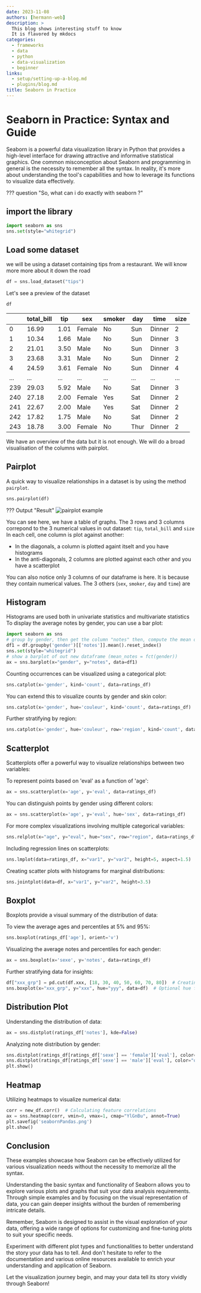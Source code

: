 ```yaml
---
date: 2023-11-08
authors: [hermann-web]
description: >
  This blog shows interesting stuff to know
  It is flavored by mkdocs
categories:
  - frameworks
  - data
  - python
  - data-visualization
  - beginner
links:
  - setup/setting-up-a-blog.md
  - plugins/blog.md
title: Seaborn in Practice
---
```



# Seaborn in Practice: Syntax and Guide

Seaborn is a powerful data visualization library in Python that provides a high-level interface for drawing attractive and informative statistical graphics. One common misconception about Seaborn and programming in general is the necessity to remember all the syntax. In reality, it's more about understanding the tool's capabilities and how to leverage its functions to visualize data effectively.

??? question "So, what can i do exactly with seaborn ?"

## import the library
```python
import seaborn as sns
sns.set(style="whitegrid")
```

<!-- more -->

## Load some dataset
we will be using a dataset containing tips from a restaurant. We will know more more about it down the road
```python
df = sns.load_dataset("tips")
```

Let's see a preview of the dataset
```python
df
```

|   | total_bill | tip  | sex    | smoker | day  | time   | size |
|---|------------|------|--------|--------|------|--------|------|
| 0 | 16.99      | 1.01 | Female | No     | Sun  | Dinner | 2    |
| 1 | 10.34      | 1.66 | Male   | No     | Sun  | Dinner | 3    |
| 2 | 21.01      | 3.50 | Male   | No     | Sun  | Dinner | 3    |
| 3 | 23.68      | 3.31 | Male   | No     | Sun  | Dinner | 2    |
| 4 | 24.59      | 3.61 | Female | No     | Sun  | Dinner | 4    |
|...| ...        | ...  | ...    | ...    | ...  | ...    | ...  |
|239| 29.03      | 5.92 | Male   | No     | Sat  | Dinner | 3    |
|240| 27.18      | 2.00 | Female | Yes    | Sat  | Dinner | 2    |
|241| 22.67      | 2.00 | Male   | Yes    | Sat  | Dinner | 2    |
|242| 17.82      | 1.75 | Male   | No     | Sat  | Dinner | 2    |
|243| 18.78      | 3.00 | Female | No     | Thur | Dinner | 2    |

We have an overview of the data but it is not enough. We will do a broad visualisation of the columns with pairplot.

## Pairplot

A quick way to visualize relationships in a dataset is by using the method `pairplot`.

```python
sns.pairplot(df)
```
??? Output "Result"
    ![pairplot example](./seaborn-in-practice/1-pairplot-example.png)

You can see here, we have a table of graphs. The 3 rows and 3 columns correpond to the 3 numerical values in out dataset: `tip`, `total_bill` and `size`
In each cell, one column is plot against another:
  - In the diagonals, a column is plotted againt itselt and you have histograms 
  - In the anti-diagonals, 2 columns are plotted against each other and you have a scatterplot 

You can also notice only 3 columns of our dataframe is here. It is because they contain numerical values. The 3 others (`sex`, `smoker`, `day` and `time`) are 

## Histogram

Histograms are used both in univariate statistics and multivariate statistics
To display the average notes by gender, you can use a bar plot:

```python
import seaborn as sns
# group by gender, then get the column "notes" then, compute the mean of notes in a group
df1 = df.groupby('gender')[['notes']].mean().reset_index()
sns.set(style="whitegrid")
# show a barplot of out new dataframe (mean_notes = fct(gender))
ax = sns.barplot(x="gender", y="notes", data=df1)
```

Counting occurrences can be visualized using a categorical plot:

```python
sns.catplot(x='gender', kind='count', data=ratings_df)
```

You can extend this to visualize counts by gender and skin color:

```python
sns.catplot(x='gender', hue='couleur', kind='count', data=ratings_df)
```

Further stratifying by region:

```python
sns.catplot(x='gender', hue='couleur', row='region', kind='count', data=ratings_df, height=3, aspect=2)
```


## Scatterplot

Scatterplots offer a powerful way to visualize relationships between two variables:

To represent points based on 'eval' as a function of 'age':

```python
ax = sns.scatterplot(x='age', y='eval', data=ratings_df)
```

You can distinguish points by gender using different colors:

```python
ax = sns.scatterplot(x='age', y='eval', hue='sex', data=ratings_df)
```

For more complex visualizations involving multiple categorical variables:

```python
sns.relplot(x="age", y="eval", hue="sex", row="region", data=ratings_df, height=3, aspect=2)
```

Including regression lines on scatterplots:

```python
sns.lmplot(data=ratings_df, x="var1", y="var2", height=5, aspect=1.5)  # Height 5, width 1.5 times larger than height
```

Creating scatter plots with histograms for marginal distributions:

```python
sns.jointplot(data=df, x="var1", y="var2", height=3.5)
```

## Boxplot

Boxplots provide a visual summary of the distribution of data:

To view the average ages and percentiles at 5% and 95%:

```python
sns.boxplot(ratings_df['age'], orient='v')
```

Visualizing the average notes and percentiles for each gender:

```python
ax = sns.boxplot(x='sexe', y='notes', data=ratings_df)
```

Further stratifying data for insights:

```python
df["xxx_grp"] = pd.cut(df.xxx, [18, 30, 40, 50, 60, 70, 80])  # Creating age strata
sns.boxplot(x="xxx_grp", y="xxx", hue="yyy", data=df)  # Optional hue for differentiation
```

## Distribution Plot

Understanding the distribution of data:

```python
ax = sns.distplot(ratings_df['notes'], kde=False)
```

Analyzing note distribution by gender:

```python
sns.distplot(ratings_df[ratings_df['sexe'] == 'female']['eval'], color='green', kde=False)
sns.distplot(ratings_df[ratings_df['sexe'] == 'male']['eval'], color="orange", kde=False)
plt.show()
```

## Heatmap

Utilizing heatmaps to visualize numerical data:

```python
corr = new_df.corr()  # Calculating feature correlations
ax = sns.heatmap(corr, vmin=0, vmax=1, cmap="YlGnBu", annot=True)
plt.savefig('seabornPandas.png')
plt.show()
```

## Conclusion

These examples showcase how Seaborn can be effectively utilized for various visualization needs without the necessity to memorize all the syntax.


Understanding the basic syntax and functionality of Seaborn allows you to explore various plots and graphs that suit your data analysis requirements. Through simple examples and by focusing on the visual representation of data, you can gain deeper insights without the burden of remembering intricate details.

Remember, Seaborn is designed to assist in the visual exploration of your data, offering a wide range of options for customizing and fine-tuning plots to suit your specific needs.

Experiment with different plot types and functionalities to better understand the story your data has to tell. And don't hesitate to refer to the documentation and various online resources available to enrich your understanding and application of Seaborn.

Let the visualization journey begin, and may your data tell its story vividly through Seaborn!

